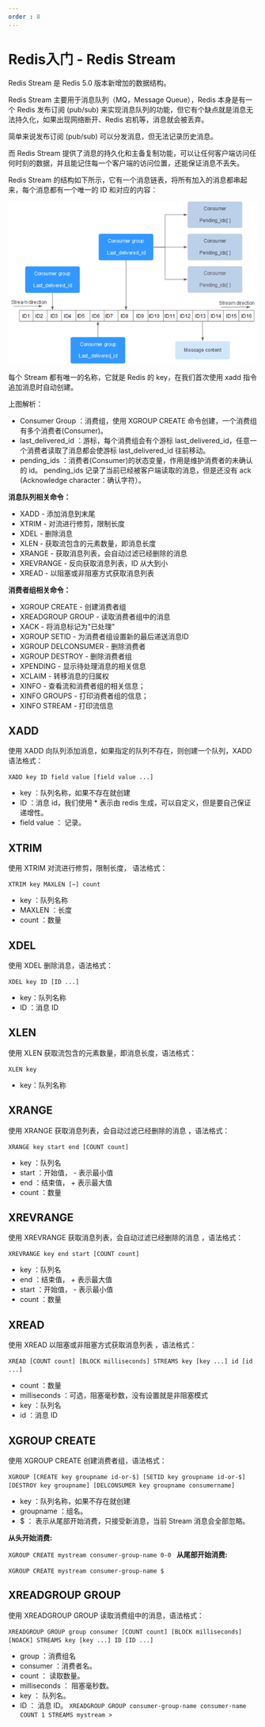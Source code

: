 ```yaml
---
order : 8
---
```

# Redis入门 - Redis Stream

Redis Stream 是 Redis 5.0 版本新增加的数据结构。

Redis Stream 主要用于消息队列（MQ，Message Queue），Redis 本身是有一个 Redis 发布订阅 (pub/sub) 来实现消息队列的功能，但它有个缺点就是消息无法持久化，如果出现网络断开、Redis 宕机等，消息就会被丢弃。

简单来说发布订阅 (pub/sub) 可以分发消息，但无法记录历史消息。

而 Redis Stream 提供了消息的持久化和主备复制功能，可以让任何客户端访问任何时刻的数据，并且能记住每一个客户端的访问位置，还能保证消息不丢失。

Redis Stream 的结构如下所示，它有一个消息链表，将所有加入的消息都串起来，每个消息都有一个唯一的 ID 和对应的内容：

![](../../../assets/redis-stream/2023-05-17-01-01-53.png)

每个 Stream 都有唯一的名称，它就是 Redis 的 key，在我们首次使用 xadd 指令追加消息时自动创建。

上图解析：

- Consumer Group ：消费组，使用 XGROUP CREATE 命令创建，一个消费组有多个消费者(Consumer)。
- last_delivered_id ：游标，每个消费组会有个游标 last_delivered_id，任意一个消费者读取了消息都会使游标 last_delivered_id 往前移动。
- pending_ids ：消费者(Consumer)的状态变量，作用是维护消费者的未确认的 id。 pending_ids 记录了当前已经被客户端读取的消息，但是还没有 ack (Acknowledge character：确认字符）。

**消息队列相关命令：**

- XADD - 添加消息到末尾
- XTRIM - 对流进行修剪，限制长度
- XDEL - 删除消息
- XLEN - 获取流包含的元素数量，即消息长度
- XRANGE - 获取消息列表，会自动过滤已经删除的消息
- XREVRANGE - 反向获取消息列表，ID 从大到小
- XREAD - 以阻塞或非阻塞方式获取消息列表

**消费者组相关命令：**

- XGROUP CREATE - 创建消费者组
- XREADGROUP GROUP - 读取消费者组中的消息
- XACK - 将消息标记为"已处理"
- XGROUP SETID - 为消费者组设置新的最后递送消息ID
- XGROUP DELCONSUMER - 删除消费者
- XGROUP DESTROY - 删除消费者组
- XPENDING - 显示待处理消息的相关信息
- XCLAIM - 转移消息的归属权
- XINFO - 查看流和消费者组的相关信息；
- XINFO GROUPS - 打印消费者组的信息；
- XINFO STREAM - 打印流信息

## XADD
使用 XADD 向队列添加消息，如果指定的队列不存在，则创建一个队列，XADD 语法格式：

`XADD key ID field value [field value ...]`
- key ：队列名称，如果不存在就创建
- ID ：消息 id，我们使用 * 表示由 redis 生成，可以自定义，但是要自己保证递增性。
- field value ： 记录。

## XTRIM
使用 XTRIM 对流进行修剪，限制长度， 语法格式：

`XTRIM key MAXLEN [~] count`
- key ：队列名称
- MAXLEN ：长度
- count ：数量


## XDEL
使用 XDEL 删除消息，语法格式：

`XDEL key ID [ID ...]`
- key：队列名称
- ID ：消息 ID


## XLEN
使用 XLEN 获取流包含的元素数量，即消息长度，语法格式：

`XLEN key`
- key：队列名称


## XRANGE
使用 XRANGE 获取消息列表，会自动过滤已经删除的消息 ，语法格式：

`XRANGE key start end [COUNT count]`
- key ：队列名
- start ：开始值， - 表示最小值
- end ：结束值， + 表示最大值
- count ：数量


## XREVRANGE
使用 XREVRANGE 获取消息列表，会自动过滤已经删除的消息 ，语法格式：

`XREVRANGE key end start [COUNT count]`
- key ：队列名
- end ：结束值， + 表示最大值
- start ：开始值， - 表示最小值
- count ：数量


## XREAD
使用 XREAD 以阻塞或非阻塞方式获取消息列表 ，语法格式：

`XREAD [COUNT count] [BLOCK milliseconds] STREAMS key [key ...] id [id ...]`
- count ：数量
- milliseconds ：可选，阻塞毫秒数，没有设置就是非阻塞模式
- key ：队列名
- id ：消息 ID


## XGROUP CREATE
使用 XGROUP CREATE 创建消费者组，语法格式：

`XGROUP [CREATE key groupname id-or-$] [SETID key groupname id-or-$] [DESTROY key groupname] [DELCONSUMER key groupname consumername]`

- key ：队列名称，如果不存在就创建
- groupname ：组名。
- $ ： 表示从尾部开始消费，只接受新消息，当前 Stream 消息会全部忽略。

**从头开始消费:**

`XGROUP CREATE mystream consumer-group-name 0-0 `
**从尾部开始消费:**

`XGROUP CREATE mystream consumer-group-name $`

## XREADGROUP GROUP
使用 XREADGROUP GROUP 读取消费组中的消息，语法格式：

`XREADGROUP GROUP group consumer [COUNT count] [BLOCK milliseconds] [NOACK] STREAMS key [key ...] ID [ID ...]`
- group ：消费组名
- consumer ：消费者名。
- count ： 读取数量。
- milliseconds ： 阻塞毫秒数。
- key ： 队列名。
- ID ： 消息 ID。
`XREADGROUP GROUP consumer-group-name consumer-name COUNT 1 STREAMS mystream >`